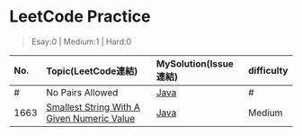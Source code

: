# LeetCode Practice
> Esay:0 | Medium:1 | Hard:0

| No. | Topic(LeetCode連結) | MySolution(Issue連結) | difficulty |
| :-----| :----- | :----- | :----- |
| # | No Pairs Allowed | [Java](https://github.com/Barney30818/LeetPractice/issues/1) | # |
| 1663 | [Smallest String With A Given Numeric Value](https://leetcode.com/problems/smallest-string-with-a-given-numeric-value/) | [Java](https://github.com/Barney30818/LeetPractice/issues/1) | Medium |
